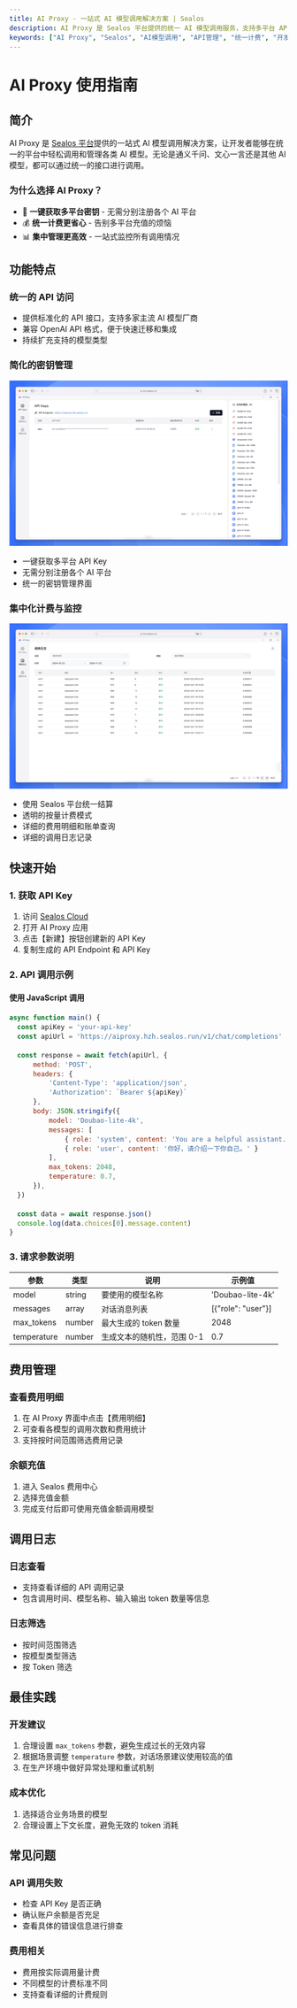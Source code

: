 ```yaml
---
title: AI Proxy - 一站式 AI 模型调用解决方案 | Sealos
description: AI Proxy 是 Sealos 平台提供的统一 AI 模型调用服务，支持多平台 API Key 管理、统一计费和监控，让开发者轻松接入各类 AI 模型。
keywords: ["AI Proxy", "Sealos", "AI模型调用", "API管理", "统一计费", "开发者工具"]
---
```


# AI Proxy 使用指南

## 简介

AI Proxy 是 [Sealos 平台](/docs/5.0/introduction/what-is-sealos.md)提供的一站式 AI 模型调用解决方案，让开发者能够在统一的平台中轻松调用和管理各类 AI 模型。无论是通义千问、文心一言还是其他 AI 模型，都可以通过统一的接口进行调用。

### 为什么选择 AI Proxy？

- 🔑 **一键获取多平台密钥** - 无需分别注册各个 AI 平台
- 💰 **统一计费更省心** - 告别多平台充值的烦恼
- 📊 **集中管理更高效** - 一站式监控所有调用情况

## 功能特点

### 统一的 API 访问

- 提供标准化的 API 接口，支持多家主流 AI 模型厂商
- 兼容 OpenAI API 格式，便于快速迁移和集成
- 持续扩充支持的模型类型

### 简化的密钥管理

![密钥管理界面](images/ai-proxy-key-management.png)

- 一键获取多平台 API Key
- 无需分别注册各个 AI 平台
- 统一的密钥管理界面

### 集中化计费与监控

![计费系统界面](images/ai-proxy-billing.png)

- 使用 Sealos 平台统一结算
- 透明的按量计费模式
- 详细的费用明细和账单查询
- 详细的调用日志记录

## 快速开始

### 1. 获取 API Key

1. 访问 [Sealos Cloud](https://hzh.sealos.run)
2. 打开 AI Proxy 应用
3. 点击【新建】按钮创建新的 API Key
4. 复制生成的 API Endpoint 和 API Key

### 2. API 调用示例

#### 使用 JavaScript 调用

```javascript
async function main() {
  const apiKey = 'your-api-key'
  const apiUrl = 'https://aiproxy.hzh.sealos.run/v1/chat/completions'
  
  const response = await fetch(apiUrl, {
      method: 'POST',
      headers: {
          'Content-Type': 'application/json',
          'Authorization': `Bearer ${apiKey}`
      },
      body: JSON.stringify({
          model: 'Doubao-lite-4k',
          messages: [
              { role: 'system', content: 'You are a helpful assistant.' },
              { role: 'user', content: '你好，请介绍一下你自己。' }
          ],
          max_tokens: 2048,
          temperature: 0.7,
      }),
  })
  
  const data = await response.json()
  console.log(data.choices[0].message.content)
}
```

### 3. 请求参数说明

| 参数 | 类型 | 说明 | 示例值 |
|------|------|------|--------|
| model | string | 要使用的模型名称 | 'Doubao-lite-4k' |
| messages | array | 对话消息列表 | [{"role": "user"}] |
| max_tokens | number | 最大生成的 token 数量 | 2048 |
| temperature | number | 生成文本的随机性，范围 0-1 | 0.7 |

## 费用管理

### 查看费用明细

1. 在 AI Proxy 界面中点击【费用明细】
2. 可查看各模型的调用次数和费用统计
3. 支持按时间范围筛选费用记录

### 余额充值
1. 进入 Sealos 费用中心
2. 选择充值金额
3. 完成支付后即可使用充值金额调用模型

## 调用日志

### 日志查看

- 支持查看详细的 API 调用记录
- 包含调用时间、模型名称、输入输出 token 数量等信息

### 日志筛选

- 按时间范围筛选
- 按模型类型筛选
- 按 Token 筛选

## 最佳实践

### 开发建议

1. 合理设置 `max_tokens` 参数，避免生成过长的无效内容
2. 根据场景调整 `temperature` 参数，对话场景建议使用较高的值
3. 在生产环境中做好异常处理和重试机制

### 成本优化

1. 选择适合业务场景的模型
2. 合理设置上下文长度，避免无效的 token 消耗

## 常见问题

### API 调用失败

- 检查 API Key 是否正确
- 确认账户余额是否充足
- 查看具体的错误信息进行排查

### 费用相关

- 费用按实际调用量计费
- 不同模型的计费标准不同
- 支持查看详细的计费规则
